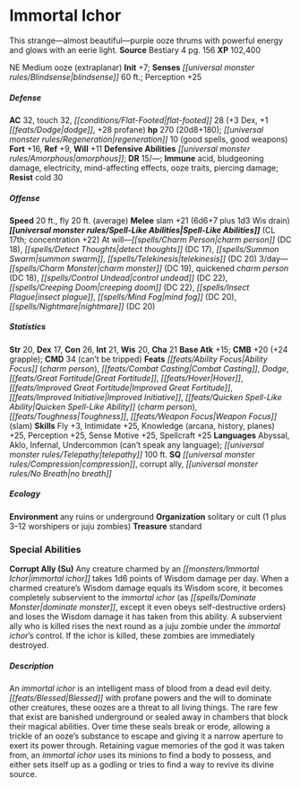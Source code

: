 ﻿---
cssclass: [monsters]
title1: Immortal Ichor
desc_short: This strange-almost beautiful-purple ooze thrums with powerful energy
  and glows with an eerie light.
title2: Immortal Ichor
CR: 17
sources:
- name: Bestiary 4
  page: 156
  link: http://paizo.com/products/btpy91ds?Pathfinder-Roleplaying-Game-Bestiary-4
XP: 102400
alignment: NE
size: Medium
type: ooze
subtypes:
- extraplanar
initiative:
  bonus: 7
senses:
  blindsense: 60
AC:
  AC: 32
  touch: 32
  flat_footed: 28
  components:
    dex: 3
    dodge: 1
    profane: 28
HP:
  HP: 270
  long: 20d8+180
  regeneration: 10
  regeneration_weakness: good spells, good weapons
saves:
  fort: 16
  ref: 9
  will: 11
defensive_abilities:
- amorphous
DR:
- amount: 15
  weakness: '-'
immunities:
- acid
- bludgeoning damage
- electricity
- mind-affecting effects
- ooze traits
- piercing damage
resistances:
  cold: 30
speeds:
  base: 20
  fly: 20
  fly_maneuverability: average
attacks:
  melee:
  - - text: slam +21 (6d6+7 plus 1d3 Wis drain)
      entries:
      - - damage: 6d6+7
        - damage: 1d3
          type: Wis drain
      attack: slam
      bonus:
      - 21
spell_like_abilities:
  entries:
  - name: charm person
    source: default
    freq: At will
    DC: 18
  - name: detect thoughts
    source: default
    freq: At will
    DC: 17
  - name: summon swarm
    source: default
    freq: At will
  - name: telekinesis
    source: default
    freq: At will
    DC: 20
  - name: charm monster
    source: default
    freq: 3/day
    DC: 19
  - name: quickened charm person
    source: default
    freq: 3/day
    DC: 18
  - name: control undead
    source: default
    freq: 3/day
    DC: 22
  - name: creeping doom
    source: default
    freq: 3/day
    DC: 22
  - name: insect plague
    source: default
    freq: 3/day
  - name: mind fog
    source: default
    freq: 3/day
    DC: 20
  - name: nightmare
    source: default
    freq: 3/day
    DC: 20
  sources:
  - name: default
    CL: 17
    concentration: 22
ability_scores:
  STR: 20
  DEX: 17
  CON: 26
  INT: 21
  WIS: 20
  CHA: 21
BAB: 15
CMB: 20
CMB_other: +24 grapple
CMD: 34
CMD_other: can't be tripped
feats:
- name: Ability Focus (charm person)
- name: Combat Casting
- name: Dodge
- name: Great Fortitude
- name: Hover
- name: Improved Great Fortitude
- name: Improved Initiative
- name: Quicken Spell-Like Ability (charm person)
- name: Toughness
- name: Weapon Focus (slam)
skills:
  Fly: 3
  Intimidate: 25
  Knowledge (arcana): 25
  Knowledge (history): 25
  Knowledge (planes): 25
  Perception: 25
  Sense Motive: 25
  Spellcraft: 25
languages:
- Abyssal
- Aklo
- Infernal
- Undercommon (can't speak any language)
- telepathy 100 ft.
special_qualities:
- compression
- corrupt ally
- no breath
ecology:
  environment: any ruins or underground
  organization: solitary or cult (1 plus 3-12 worshipers or juju zombies)
  treasure_type: standard
special_abilities:
  Corrupt Ally (Su): Any creature charmed by an immortal ichor takes 1d6 points of
    Wisdom damage per day. When a charmed creature's Wisdom damage equals its Wisdom
    score, it becomes completely subservient to the immortal ichor (as dominate monster,
    except it even obeys self-destructive orders) and loses the Wisdom damage it has
    taken from this ability. A subservient ally who is killed rises the next round
    as a juju zombie under the immortal ichor's control. If the ichor is killed, these
    zombies are immediately destroyed.
desc_long: An immortal ichor is an intelligent mass of blood from a dead evil deity.
  Blessed with profane powers and the will to dominate other creatures, these oozes
  are a threat to all living things. The rare few that exist are banished underground
  or sealed away in chambers that block their magical abilities. Over time these seals
  break or erode, allowing a trickle of an ooze's substance to escape and giving it
  a narrow aperture to exert its power through. Retaining vague memories of the god
  it was taken from, an immortal ichor uses its minions to find a body to possess,
  and either sets itself up as a godling or tries to find a way to revive its divine
  source.

---

# Immortal Ichor
This strange—almost beautiful—purple ooze thrums with powerful energy and glows with an eerie light.
**Source** Bestiary 4 pg. 156
**XP** 102,400

NE Medium ooze (extraplanar)
**Init** +7; **Senses** _[[universal monster rules/Blindsense|blindsense]]_ 60 ft.; Perception +25

##### Defense

**AC** 32, touch 32, _[[conditions/Flat-Footed|flat-footed]]_ 28 (+3 Dex, +1 _[[feats/Dodge|dodge]]_, +28 profane)
**hp** 270 (20d8+180); _[[universal monster rules/Regeneration|regeneration]]_ 10 (good spells, good weapons)
**Fort** +16, **Ref** +9, **Will** +11
**Defensive Abilities** _[[universal monster rules/Amorphous|amorphous]]_; **DR** 15/—; **Immune** acid, bludgeoning damage, electricity, mind-affecting effects, ooze traits, piercing damage; **Resist** cold 30

##### Offense
**Speed** 20 ft., fly 20 ft. (average)
**Melee** slam +21 (6d6+7 plus 1d3 Wis drain)
**_[[universal monster rules/Spell-Like Abilities|Spell-Like Abilities]]_** (CL 17th; concentration +22)
At will—_[[spells/Charm Person|charm person]]_ (DC 18), _[[spells/Detect Thoughts|detect thoughts]]_ (DC 17), _[[spells/Summon Swarm|summon swarm]]_, _[[spells/Telekinesis|telekinesis]]_ (DC 20)
3/day—_[[spells/Charm Monster|charm monster]]_ (DC 19), quickened _charm person_ (DC 18), _[[spells/Control Undead|control undead]]_ (DC 22), _[[spells/Creeping Doom|creeping doom]]_ (DC 22), _[[spells/Insect Plague|insect plague]]_, _[[spells/Mind Fog|mind fog]]_ (DC 20), _[[spells/Nightmare|nightmare]]_ (DC 20)

##### Statistics
**Str** 20, **Dex** 17, **Con** 26, **Int** 21, **Wis** 20, **Cha** 21
**Base Atk** +15; **CMB** +20 (+24 grapple); **CMD** 34 (can’t be tripped)
**Feats** _[[feats/Ability Focus|Ability Focus]]_ (_charm person_), _[[feats/Combat Casting|Combat Casting]]_, _Dodge_, _[[feats/Great Fortitude|Great Fortitude]]_, _[[feats/Hover|Hover]]_, _[[feats/Improved Great Fortitude|Improved Great Fortitude]]_, _[[feats/Improved Initiative|Improved Initiative]]_, _[[feats/Quicken Spell-Like Ability|Quicken Spell-Like Ability]]_ (_charm person_), _[[feats/Toughness|Toughness]]_, _[[feats/Weapon Focus|Weapon Focus]]_ (slam)
**Skills** Fly +3, Intimidate +25, Knowledge (arcana, history, planes) +25, Perception +25, Sense Motive +25, Spellcraft +25
**Languages** Abyssal, Aklo, Infernal, Undercommon (can’t speak any language); _[[universal monster rules/Telepathy|telepathy]]_ 100 ft.
**SQ** _[[universal monster rules/Compression|compression]]_, corrupt ally, _[[universal monster rules/No Breath|no breath]]_

##### Ecology

**Environment** any ruins or underground
**Organization** solitary or cult (1 plus 3–12 worshipers or juju zombies)
**Treasure** standard

### Special Abilities

**Corrupt Ally (Su)** Any creature charmed by an _[[monsters/Immortal Ichor|immortal ichor]]_ takes 1d6 points of Wisdom damage per day. When a charmed creature’s Wisdom damage equals its Wisdom score, it becomes completely subservient to the _immortal ichor_ (as _[[spells/Dominate Monster|dominate monster]]_, except it even obeys self-destructive orders) and loses the Wisdom damage it has taken from this ability. A subservient ally who is killed rises the next round as a juju zombie under the _immortal ichor_’s control. If the ichor is killed, these zombies are immediately destroyed.

##### Description

An _immortal ichor_ is an intelligent mass of blood from a dead evil deity. _[[feats/Blessed|Blessed]]_ with profane powers and the will to dominate other creatures, these oozes are a threat to all living things. The rare few that exist are banished underground or sealed away in chambers that block their magical abilities. Over time these seals break or erode, allowing a trickle of an ooze’s substance to escape and giving it a narrow aperture to exert its power through. Retaining vague memories of the god it was taken from, an _immortal ichor_ uses its minions to find a body to possess, and either sets itself up as a godling or tries to find a way to revive its divine source.